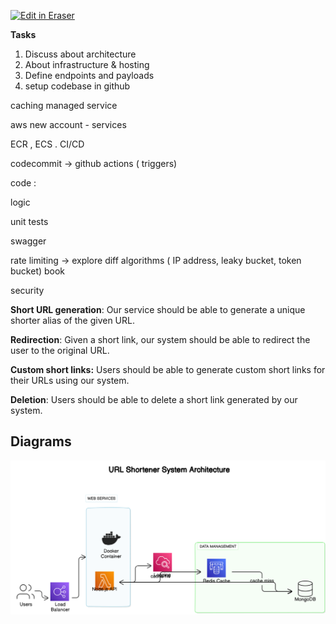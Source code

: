 <p><a target="_blank" href="https://app.eraser.io/workspace/tRfGAEosZ0XCJJ09UgqU" id="edit-in-eraser-github-link"><img alt="Edit in Eraser" src="https://firebasestorage.googleapis.com/v0/b/second-petal-295822.appspot.com/o/images%2Fgithub%2FOpen%20in%20Eraser.svg?alt=media&amp;token=968381c8-a7e7-472a-8ed6-4a6626da5501"></a></p>

**Tasks**

1. Discuss about architecture
2. About infrastructure & hosting
3. Define endpoints and payloads
4. setup codebase in github


caching managed service

aws new account - services 

ECR , ECS . CI/CD

codecommit -> github actions ( triggers) 





code :

logic

unit tests

swagger

rate limiting -> explore diff algorithms ( IP address, leaky bucket, token bucket) book

security 







**Short URL generation**: Our service should be able to generate a unique shorter alias of the given URL.

**Redirection**: Given a short link, our system should be able to redirect the user to the original URL.

**Custom short links:** Users should be able to generate custom short links for their URLs using our system.

**Deletion**: Users should be able to delete a short link generated by our system. 

 










<!-- eraser-additional-content -->
## Diagrams
<!-- eraser-additional-files -->
<a href="/URL Shortner-URL Shortener System Architecture-1.eraserdiagram" data-element-id="lzKJacJdNx1KUazJxgA9h"><img src="/.eraser/tRfGAEosZ0XCJJ09UgqU___dDI8oCasbVZIlgZvK0BLjUD0MXt1___---diagram----5561bf852e36eb837448c53ba825a48e-URL-Shortener-System-Architecture.png" alt="" data-element-id="lzKJacJdNx1KUazJxgA9h" /></a>
<!-- end-eraser-additional-files -->
<!-- end-eraser-additional-content -->
<!--- Eraser file: https://app.eraser.io/workspace/tRfGAEosZ0XCJJ09UgqU --->